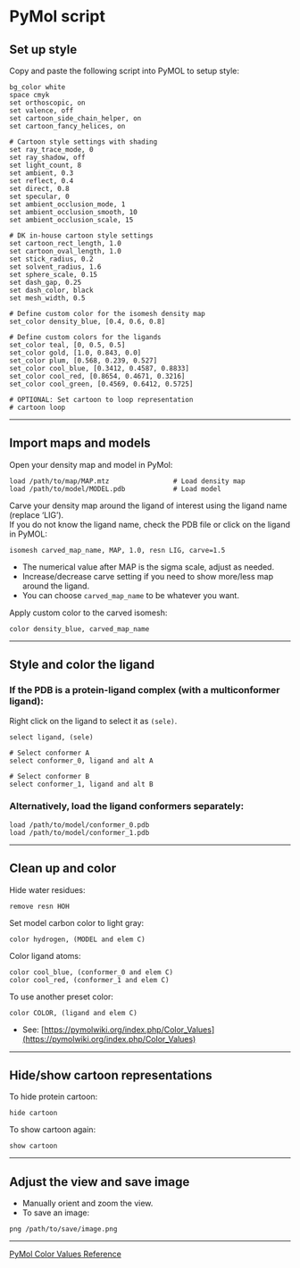 # PyMol script

## Set up style

Copy and paste the following script into PyMOL to setup style:

```pymol
bg_color white                           
space cmyk                               
set orthoscopic, on                      
set valence, off                         
set cartoon_side_chain_helper, on       
set cartoon_fancy_helices, on            

# Cartoon style settings with shading
set ray_trace_mode, 0
set ray_shadow, off                      
set light_count, 8                      
set ambient, 0.3                         
set reflect, 0.4                         
set direct, 0.8                         
set specular, 0                         
set ambient_occlusion_mode, 1           
set ambient_occlusion_smooth, 10          
set ambient_occlusion_scale, 15          

# DK in-house cartoon style settings
set cartoon_rect_length, 1.0             
set cartoon_oval_length, 1.0           
set stick_radius, 0.2                 
set solvent_radius, 1.6                  
set sphere_scale, 0.15                  
set dash_gap, 0.25                      
set dash_color, black                   
set mesh_width, 0.5                    

# Define custom color for the isomesh density map
set_color density_blue, [0.4, 0.6, 0.8]  

# Define custom colors for the ligands
set_color teal, [0, 0.5, 0.5]            
set_color gold, [1.0, 0.843, 0.0]        
set_color plum, [0.568, 0.239, 0.527]    
set_color cool_blue, [0.3412, 0.4587, 0.8833]
set_color cool_red, [0.8654, 0.4671, 0.3216]
set_color cool_green, [0.4569, 0.6412, 0.5725]

# OPTIONAL: Set cartoon to loop representation
# cartoon loop
```

---

## Import maps and models

Open your density map and model in PyMol:

```pymol
load /path/to/map/MAP.mtz                # Load density map
load /path/to/model/MODEL.pdb            # Load model
```

Carve your density map around the ligand of interest using the ligand name (replace ‘LIG’).  
If you do not know the ligand name, check the PDB file or click on the ligand in PyMOL:

```pymol
isomesh carved_map_name, MAP, 1.0, resn LIG, carve=1.5
```

- The numerical value after MAP is the sigma scale, adjust as needed.
- Increase/decrease carve setting if you need to show more/less map around the ligand.
- You can choose `carved_map_name` to be whatever you want.

Apply custom color to the carved isomesh:

```pymol
color density_blue, carved_map_name
```

---

## Style and color the ligand

### If the PDB is a protein-ligand complex (with a multiconformer ligand):

Right click on the ligand to select it as `(sele)`.

```pymol
select ligand, (sele)

# Select conformer A
select conformer_0, ligand and alt A

# Select conformer B
select conformer_1, ligand and alt B
```

### Alternatively, load the ligand conformers separately:

```pymol
load /path/to/model/conformer_0.pdb
load /path/to/model/conformer_1.pdb
```

---

## Clean up and color

Hide water residues:

```pymol
remove resn HOH
```

Set model carbon color to light gray:

```pymol
color hydrogen, (MODEL and elem C)
```

Color ligand atoms:

```pymol
color cool_blue, (conformer_0 and elem C)
color cool_red, (conformer_1 and elem C)
```

To use another preset color:

```pymol
color COLOR, (ligand and elem C)
```

- See: [https://pymolwiki.org/index.php/Color_Values](https://pymolwiki.org/index.php/Color_Values)

---

## Hide/show cartoon representations

To hide protein cartoon:

```pymol
hide cartoon
```

To show cartoon again:

```pymol
show cartoon
```

---

## Adjust the view and save image

- Manually orient and zoom the view.
- To save an image:

```pymol
png /path/to/save/image.png
```

---

[PyMol Color Values Reference](https://pymolwiki.org/index.php/Color_Values)
